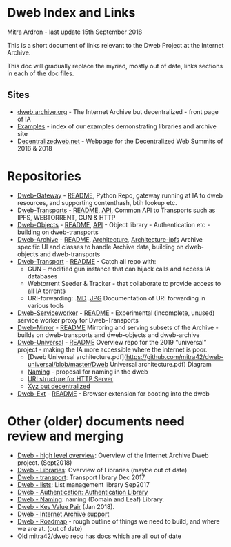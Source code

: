 # Dweb Index and Links
Mitra Ardron - last update 15th September 2018

This is a short document of links relevant to the Dweb Project at the Internet Archive.

This doc will gradually replace the myriad, mostly out of date, links sections in each of the doc files.

## Sites
* [dweb.archive.org](https://dweb.archive.org) - The Internet Archive but decentralized - front page of IA
* [Examples](https://dweb.me/examples) - index of our examples demonstrating libraries and archive site
* [Decentralizedweb.net](https://Decentralizedweb.net) - Webpage for the Decentralized Web Summits of 2016 & 2018

# Repositories
* [Dweb-Gateway](https://github.com/internetarchive/dweb-gateway)  - [README](https://github.com/internetarchive/dweb-gateway/blob/master/README.md), Python Repo, gateway running at IA to dweb resources, and supporting contenthash, btih lookup etc.
* [Dweb-Transports](https://github.com/internetarchive/dweb-transports) - [README](https://github.com/internetarchive/dweb-transports/blob/master/README.md), [API](https://github.com/internetarchive/dweb-transports/blob/master/API.md), Common API to Transports such as IPFS, WEBTORRENT, GUN & HTTP
* [Dweb-Objects](https://github.com/internetarchive/dweb-objects) - [README](https://github.com/internetarchive/dweb-objects/blob/master/README.md), [API](https://github.com/internetarchive/dweb-objects/blob/master/API.md) - Object library - Authentication etc - building on dweb-transports
* [Dweb-Archive](https://github.com/internetarchive/dweb-archive) -  [README](https://github.com/internetarchive/dweb-archive/blob/master/README.md), [Architecture](https://github.com/internetarchive/dweb-archive/blob/master/docs/archive_architecture.md), [Architecture-ipfs](https://github.com/internetarchive/dweb-archive/blob/master/docs/archive_architecture_ipfs.md)  Archive specific UI and classes to handle Archive data, building on dweb-objects and dweb-transports
* [Dweb-Transport](https://github.com/internetarchive/dweb-transport) -  [README](https://github.com/internetarchive/dweb-transport/blob/master/README.md) - Catch all repo with:
    * GUN - modified gun instance that can hijack calls and access IA databases
    * Webtorrent Seeder & Tracker - that collaborate to provide access to all IA torrents
    * URI-forwarding: .[MD](https://github.com/internetarchive/dweb-transport/blob/master/URL-forwards.md) .[JPG](https://github.com/internetarchive/dweb-transport/blob/master/URL-forwards.jpg) Documentation of URI forwarding in various tools
* [Dweb-Serviceworker](https://github.com/internetarchive/dweb-serviceworker) - [README](https://github.com/internetarchive/dweb-serviceworker/blob/master/README.md) - Experimental (incomplete, unused) service worker proxy for Dweb-Transports
* [Dweb-Mirror](https://github.com/internetarchive/dweb-mirror) - [README](https://github.com/internetarchive/dweb-mirror/blob/master/README.md) Mirroring and serving subsets of the Archive - builds on dweb-transports and dweb-objects and dweb-archive
* [Dweb-Universal](https://github.com/mitra42/dweb-universal) - [README](https://github.com//mitra42/dweb-universal/blob/master/README.md)  Overview repo for the 2019 “universal” project - making the IA more accessible where the internet is poor. 
    * [Dweb Universal architecture.pdf](https://github.com/mitra42/dweb-universal/blob/master/Dweb Universal architecture.pdf) Diagram 
    * [Naming](https://github.com/mitra42/dweb-universal/blob/master/naming.md)  - proposal for naming in the dweb
    * [URI structure for HTTP Server](https://github.com/mitra42/dweb-universal/blob/master/uri%20structure%20for%20http%20server.md)
    * [Xyz but decentralized](https://github.com/mitra42/dweb-universal/blob/master/xyz%20but%20decentralized.md)
* [Dweb-Ext](https://github.com/abhidas17695/dweb-ext/) - [README](https://github.com/abhidas17695/dweb-ext/blob/master/README.md) - Browser extension for booting into the dweb

# Other (older) documents need review and merging
* [Dweb - high level overview](https://docs.google.com/document/d/1-lI352gV_ma5ObAO02XwwyQHhqbC8GnAaysuxgR2dQo/edit#): Overview of the Internet Archive Dweb project. (Sept2018)
* [Dweb - Libraries](https://docs.google.com/document/d/1LU-mbD87jzJGeIGBrxI4XNpczzvsV00kLC64xVXuwZ8/edit#): Overview of Libraries (maybe out of date)
* [Dweb - transport](https://docs.google.com/document/d/1a4wKWyuizB2eq41CQPX9uIc1I7h5XiLbyFCXtB_94L0/edit#): Transport library Dec 2017
* [Dweb - lists](https://docs.google.com/document/d/1vm-Lze_Gu6gEQUPvh-yRCayCnT82SyECOrd8co3EPfo/edit#): List management library Sep2017
* [Dweb - Authentication: Authentication Library](https://docs.google.com/document/d/1bdcNtfJQ04Twlbef1VZAjQYLmZgpdCFDapQBoef_CGs/edit)
* [Dweb - Naming](https://docs.google.com/document/d/1PwU725r3Kuyu1ALoqOgmFUMlbM2Y8-IIFgMglN59XBM/edit): naming (Domain and Leaf) Library.
* [Dweb - Key Value Pair](https://docs.google.com/document/d/1yfmLRqKPxKwB939wIy9sSaa7GKOzM5PrCZ4W1jRGW6M/edit#heading=h.mkrw566urzdo) (Jan 2018).
* [Dweb - Internet Archive support](https://docs.google.com/document/d/1kLqZqd_hWDW4sGE_9BLs9FLNon1IubeJTLmxYTdv6GA/edit#)
* [Dweb - Roadmap](https://docs.google.com/document/d/1gz7rzjOpcrhyQjEFzQ5KnVz2hAlzQ_I0mq-zDdTjj4A/edit#) - rough outline of things we need to build, and where we are at. (out of date)
* Old mitra42/dweb repo has [docs](https://github.com/mitra42/dweb/tree/master/docs) which are all out of date


